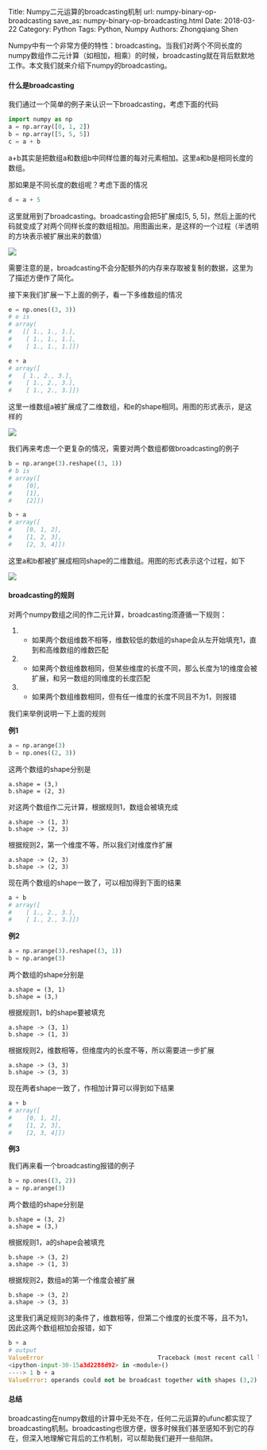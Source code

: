 Title: Numpy二元运算的broadcasting机制
url: numpy-binary-op-broadcasting
save_as: numpy-binary-op-broadcasting.html
Date: 2018-03-22
Category: Python
Tags: Python, Numpy
Authors: Zhongqiang Shen

Numpy中有一个非常方便的特性：broadcasting。当我们对两个不同长度的numpy数组作二元计算（如相加，相乘）的时候，broadcasting就在背后默默地工作。本文我们就来介绍下numpy的broadcasting。

#### 什么是broadcasting

我们通过一个简单的例子来认识一下broadcasting，考虑下面的代码

```python
import numpy as np
a = np.array([0, 1, 2])
b = np.array([5, 5, 5])
c = a + b

```

a+b其实是把数组a和数组b中同样位置的每对元素相加。这里a和b是相同长度的数组。

那如果是不同长度的数组呢？考虑下面的情况

```python
d = a + 5

```

这里就用到了broadcasting。broadcasting会把5扩展成[5, 5, 5]，然后上面的代码就变成了对两个同样长度的数组相加。用图画出来，是这样的一个过程（半透明的方块表示被扩展出来的数值）

![]({static}/images/v2-0be61eb588d42912151a3d7feb70020d_r.jpg)

需要注意的是，broadcasting不会分配额外的内存来存取被复制的数据，这里为了描述方便作了简化。




接下来我们扩展一下上面的例子，看一下多维数组的情况

```python
e = np.ones((3, 3))
# e is 
# array(
#   [[ 1., 1., 1.],
#    [ 1., 1., 1.],
#    [ 1., 1., 1.]])

e + a
# array([
#   [ 1., 2., 3.],
#    [ 1., 2., 3.],
#    [ 1., 2., 3.]])

```

这里一维数组a被扩展成了二维数组，和e的shape相同。用图的形式表示，是这样的

![]({static}/images/v2-95cf74a482e41f8350f37e024cf730a6_r.jpg)




我们再来考虑一个更复杂的情况，需要对两个数组都做broadcasting的例子

```python
b = np.arange(3).reshape((3, 1))
# b is
# array([
#    [0],
#    [1],
#    [2]])

b + a
# array([
#    [0, 1, 2],
#    [1, 2, 3],
#    [2, 3, 4]])

```

这里a和b都被扩展成相同shape的二维数组。用图的形式表示这个过程，如下

![]({static}/images/v2-f7d7beef96b1adc5ac21948d3c9ed3ca_r.jpg)




#### broadcasting的规则

对两个numpy数组之间的作二元计算，broadcasting须遵循一下规则：

1. + 如果两个数组维数不相等，维数较低的数组的shape会从左开始填充1，直到和高维数组的维数匹配
2. + 如果两个数组维数相同，但某些维度的长度不同，那么长度为1的维度会被扩展，和另一数组的同维度的长度匹配
3. + 如果两个数组维数相同，但有任一维度的长度不同且不为1，则报错





我们来举例说明一下上面的规则

**例1**

```python
a = np.arange(3)
b = np.ones((2, 3))

```

这两个数组的shape分别是

```text
a.shape = (3,)
b.shape = (2, 3)

```

对这两个数组作二元计算，根据规则1，数组会被填充成

```text
a.shape -> (1, 3)
b.shape -> (2, 3)

```

根据规则2，第一个维度不等，所以我们对维度作扩展

```text
a.shape -> (2, 3)
b.shape -> (2, 3)

```

现在两个数组的shape一致了，可以相加得到下面的结果

```python
a + b 
# array([
#    [ 1., 2., 3.],
#    [ 1., 2., 3.]])

```




**例2**

```python
a = np.arange(3).reshape((3, 1))
b = np.arange(3)

```

两个数组的shape分别是

```text
a.shape = (3, 1)
b.shape = (3,)

```

根据规则1，b的shape要被填充

```text
a.shape -> (3, 1)
b.shape -> (1, 3)

```

根据规则2，维数相等，但维度内的长度不等，所以需要进一步扩展

```text
a.shape -> (3, 3)
b.shape -> (3, 3)

```

现在两者shape一致了，作相加计算可以得到如下结果

```python
a + b 
# array([
#    [0, 1, 2],
#    [1, 2, 3],
#    [2, 3, 4]])

```




**例3**

我们再来看一个broadcasting报错的例子

```python
b = np.ones((3, 2))
a = np.arange(3)

```

两个数组的shape分别是

```text
b.shape = (3, 2)
a.shape = (3,)

```

根据规则1，a的shape会被填充

```text
b.shape -> (3, 2)
a.shape -> (1, 3)

```

根据规则2，数组a的第一个维度会被扩展

```text
b.shape -> (3, 2)
a.shape -> (3, 3)

```

这里我们满足规则3的条件了，维数相等，但第二个维度的长度不等，且不为1，因此这两个数组相加会报错，如下

```python
b + a
# output
ValueError                                Traceback (most recent call last)
<ipython-input-30-15a3d2288d92> in <module>()
----> 1 b + a
ValueError: operands could not be broadcast together with shapes (3,2) (3,) 

```




#### 总结

broadcasting在numpy数组的计算中无处不在，任何二元运算的ufunc都实现了broadcasting机制。broadcasting也很方便，很多时候我们甚至感知不到它的存在，但深入地理解它背后的工作机制，可以帮助我们避开一些陷阱。



